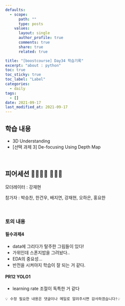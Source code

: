 ```yaml
---
defaults:
  - scope:
      path: ""
      type: posts
    values:
      layout: single
      author_profile: true
      comments: true
      share: true
      related: true

title: "[boostcourse] Day34 학습기록"
excerpt: "about : python"
toc: true
toc_sticky: true
toc_label: "Label"
categories:
  - daily
tags:
  - []
date: 2021-09-17
last_modified_at: 2021-09-17
---
```


## 학습 내용

- 3D Understanding
- [선택 과제 3] De-focusing Using Depth Map

<br>

## 피어세션 👨‍👨‍👦‍👦 👨‍👨‍👦

모더레이터 : 강재현

참가자 : 박승찬, 한건우, 배지연, 강재현, 오하은, 홍요한

<br>

### 토의 내용

#### 필수과제4

- data에 그리다가 탈주한 그림들이 있다!
- 가위인데 스폰지밥을 그려놨다..
- EDA의 중요성...
- 반전을 시켜야지 학습이 잘 되는 거 같다.

#### PR12 YOLO1

- learning rate 조절이 독특한 거 같다

```
💡 수정 필요한 내용은 댓글이나 메일로 알려주시면 감사하겠습니다!💡 
```
